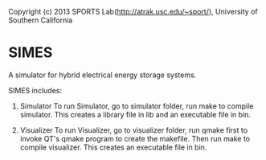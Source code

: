 Copyright (c) 2013 SPORTS Lab(http://atrak.usc.edu/~sport/),
University of Southern California

SIMES
=====

A simulator for hybrid electrical energy storage systems.

SIMES includes:

1. Simulator
    To run Simulator, go to simulator folder, run
        make
    to compile simulator. This creates a library file in lib and an executable file in bin.

2. Visualizer
    To run Visualizer, go to visualizer folder, run
        qmake
    first to invoke QT's qmake program to create the makefile. Then run
        make
    to compile visualizer. This creates an executable file in bin.
